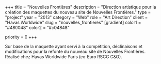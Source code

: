 +++
title = "Nouvelles Frontières"
description = "Direction artistique pour la création des maquettes du nouveau site de Nouvelles Frontières."
type = "project"
year = "2013"
category = "Web"
role = "Art Direction"
client = "Havas Worldwide"
slug = "nouvelles_frontieres"
[gradient]
color1 = "#480048"
color2 = "#c04848"


priority = 0
+++

Sur base de la maquette ayant servi à la compétition, déclinaisons et modifications pour la refonte du nouveau site de Nouvelles Frontières. Réalisé chez Havas Worldwide Paris (ex-Euro RSCG C&O).
